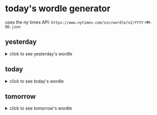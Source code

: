 # today's wordle generator

uses the ny times API: `https://www.nytimes.com/svc/wordle/v2/YYYY-MM-DD.json`

## yesterday

<details>
    <summary>click to see yesterday's wordle</summary>

    verge

</details>

## today

<details>
    <summary>click to see today's wordle</summary>

    repel

</details>

## tomorrow

<details>
    <summary>click to see tomorrow's wordle</summary>

    which

</details>
